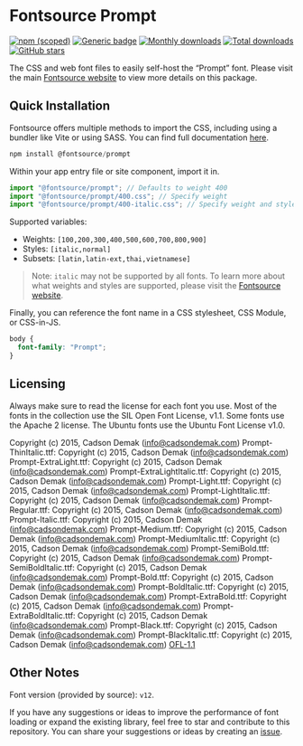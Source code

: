 # Fontsource Prompt

[![npm (scoped)](https://img.shields.io/npm/v/@fontsource/prompt?color=brightgreen)](https://www.npmjs.com/package/@fontsource/prompt) [![Generic badge](https://img.shields.io/badge/fontsource-passing-brightgreen)](https://github.com/fontsource/fontsource) [![Monthly downloads](https://badgen.net/npm/dm/@fontsource/prompt)](https://github.com/fontsource/fontsource) [![Total downloads](https://badgen.net/npm/dt/@fontsource/prompt)](https://github.com/fontsource/fontsource) [![GitHub stars](https://img.shields.io/github/stars/fontsource/fontsource.svg?style=social&label=Star)](https://github.com/fontsource/fontsource/stargazers)

The CSS and web font files to easily self-host the “Prompt” font. Please visit the main [Fontsource website](https://fontsource.org/fonts/prompt) to view more details on this package.

## Quick Installation

Fontsource offers multiple methods to import the CSS, including using a bundler like Vite or using SASS. You can find full documentation [here](https://fontsource.org/docs/getting-started/introduction).

```javascript
npm install @fontsource/prompt
```

Within your app entry file or site component, import it in.

```javascript
import "@fontsource/prompt"; // Defaults to weight 400
import "@fontsource/prompt/400.css"; // Specify weight
import "@fontsource/prompt/400-italic.css"; // Specify weight and style
```

Supported variables:
- Weights: `[100,200,300,400,500,600,700,800,900]`
- Styles: `[italic,normal]`
- Subsets: `[latin,latin-ext,thai,vietnamese]`

> Note: `italic` may not be supported by all fonts. To learn more about what weights and styles are supported, please visit the [Fontsource website](https://fontsource.org/fonts/prompt).

Finally, you can reference the font name in a CSS stylesheet, CSS Module, or CSS-in-JS.

```css
body {
  font-family: "Prompt";
}
```

## Licensing
Always make sure to read the license for each font you use. Most of the fonts in the collection use the SIL Open Font License, v1.1. Some fonts use the Apache 2 license. The Ubuntu fonts use the Ubuntu Font License v1.0.

Copyright (c) 2015, Cadson Demak (info@cadsondemak.com) Prompt-ThinItalic.ttf: Copyright (c) 2015, Cadson Demak (info@cadsondemak.com) Prompt-ExtraLight.ttf: Copyright (c) 2015, Cadson Demak (info@cadsondemak.com) Prompt-ExtraLightItalic.ttf: Copyright (c) 2015, Cadson Demak (info@cadsondemak.com) Prompt-Light.ttf: Copyright (c) 2015, Cadson Demak (info@cadsondemak.com) Prompt-LightItalic.ttf: Copyright (c) 2015, Cadson Demak (info@cadsondemak.com) Prompt-Regular.ttf: Copyright (c) 2015, Cadson Demak (info@cadsondemak.com) Prompt-Italic.ttf: Copyright (c) 2015, Cadson Demak (info@cadsondemak.com) Prompt-Medium.ttf: Copyright (c) 2015, Cadson Demak (info@cadsondemak.com) Prompt-MediumItalic.ttf: Copyright (c) 2015, Cadson Demak (info@cadsondemak.com) Prompt-SemiBold.ttf: Copyright (c) 2015, Cadson Demak (info@cadsondemak.com) Prompt-SemiBoldItalic.ttf: Copyright (c) 2015, Cadson Demak (info@cadsondemak.com) Prompt-Bold.ttf: Copyright (c) 2015, Cadson Demak (info@cadsondemak.com) Prompt-BoldItalic.ttf: Copyright (c) 2015, Cadson Demak (info@cadsondemak.com) Prompt-ExtraBold.ttf: Copyright (c) 2015, Cadson Demak (info@cadsondemak.com) Prompt-ExtraBoldItalic.ttf: Copyright (c) 2015, Cadson Demak (info@cadsondemak.com) Prompt-Black.ttf: Copyright (c) 2015, Cadson Demak (info@cadsondemak.com) Prompt-BlackItalic.ttf: Copyright (c) 2015, Cadson Demak (info@cadsondemak.com)
[OFL-1.1](https://openfontlicense.org)

## Other Notes
Font version (provided by source): `v12`.

If you have any suggestions or ideas to improve the performance of font loading or expand the existing library, feel free to star and contribute to this repository. You can share your suggestions or ideas by creating an [issue](https://github.com/fontsource/fontsource/issues).